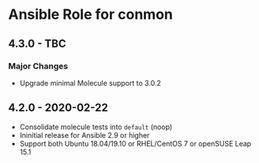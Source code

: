 # Ansible Role for conmon

## 4.3.0 - TBC

### Major Changes

  - Upgrade minimal Molecule support to 3.0.2

## 4.2.0 - 2020-02-22

  - Consolidate molecule tests into `default` (noop)
  - Ininitial release for Ansible 2.9 or higher
  - Support both Ubuntu 18.04/19.10 or RHEL/CentOS 7 or openSUSE Leap 15.1
